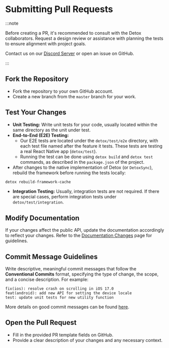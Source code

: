 # Submitting Pull Requests

:::note

Before creating a PR, it's recommended to consult with the Detox collaborators. Request a design review or assistance with planning the tests to ensure alignment with project goals.

Contact us on our [Discord Server] or open an issue on GitHub.

:::

## Fork the Repository

- Fork the repository to your own GitHub account.
- Create a new branch from the `master` branch for your work.

## Test Your Changes

- **Unit Testing:** Write unit tests for your code, usually located within the same directory as the unit under test.
- **End-to-End (E2E) Testing:**
  - Our E2E tests are located under the `detox/test/e2e` directory, with each test file named after the feature it tests. These tests are testing a real React Native app (`detox/test`).
  - Running the test can be done using `detox build` and `detox test` commands, as described in the `package.json` of the project.
- After changes to the native implementation of Detox (or `DetoxSync`), rebuild the framework before running the tests locally:

```bash
detox rebuild-framework-cache
```

- **Integration Testing:** Usually, integration tests are not required. If there are special cases, perform integration tests under `detox/test/integration`.

## Modify Documentation

If your changes affect the public API, update the documentation accordingly to reflect your changes.
Refer to the [Documentation Changes] page for guidelines.

## Commit Message Guidelines

Write descriptive, meaningful commit messages that follow the **Conventional Commits** format, specifying the type of change, the scope, and a concise description. For example:

```plaintext
fix(ios): resolve crash on scrolling in iOS 17.0
feat(android): add new API for setting the device locale
test: update unit tests for new utility function
```

More details on good commit messages can be found [here](https://www.conventionalcommits.org/en/v1.0.0/).

## Open the Pull Request

- Fill in the provided PR template fields on GitHub.
- Provide a clear description of your changes and any necessary context.

[Documentation Changes]: ../documentation.md
[Discord Server]: https://discord.gg/CkD5QKheF5
